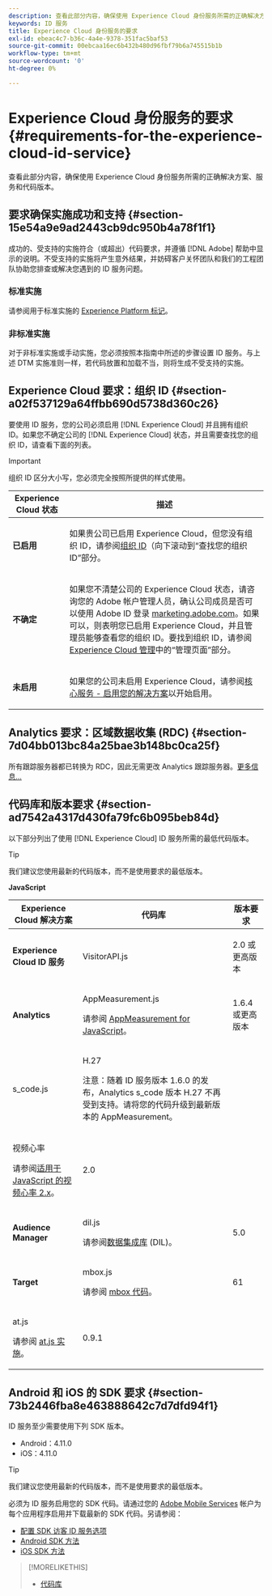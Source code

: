 ```yaml
---
description: 查看此部分内容，确保使用 Experience Cloud 身份服务所需的正确解决方案、服务和代码版本。
keywords: ID 服务
title: Experience Cloud 身份服务的要求
exl-id: ebeac4c7-b36c-4a4e-9378-351fac5baf53
source-git-commit: 00ebcaa16ec6b432b480d96fbf79b6a745515b1b
workflow-type: tm+mt
source-wordcount: '0'
ht-degree: 0%

---
```


# Experience Cloud 身份服务的要求 {#requirements-for-the-experience-cloud-id-service}

查看此部分内容，确保使用 Experience Cloud 身份服务所需的正确解决方案、服务和代码版本。

## 要求确保实施成功和支持 {#section-15e54a9e9ad2443cb9dc950b4a78f1f1}

成功的、受支持的实施符合（或超出）代码要求，并遵循 [!DNL Adobe] 帮助中显示的说明。不受支持的实施将产生意外结果，并妨碍客户关怀团队和我们的工程团队协助您排查或解决您遇到的 ID 服务问题。

### 标准实施

请参阅用于标准实施的 [Experience Platform 标记](https://experienceleague.adobe.com/docs/experience-platform/tags/home.html?lang=zh-Hans)。

### 非标准实施

对于非标准实施或手动实施，您必须按照本指南中所述的步骤设置 ID 服务。与上述 DTM 实施准则一样，若代码放置和加载不当，则将生成不受支持的实施。

## Experience Cloud 要求：组织 ID {#section-a02f537129a64ffbb690d5738d360c26}

要使用 ID 服务，您的公司必须启用 [!DNL Experience Cloud] 并且拥有组织 ID。如果您不确定公司的 [!DNL Experience Cloud] 状态，并且需要查找您的组织 ID，请查看下面的列表。

>[!IMPORTANT]
>
>组织 ID 区分大小写，您必须完全按照所提供的样式使用。

<table id="table_6C74B676EB094C568D2439FDCC9A7830"> 
 <thead> 
  <tr> 
   <th colname="col1" class="entry"> Experience Cloud 状态 </th> 
   <th colname="col2" class="entry"> 描述 </th> 
  </tr> 
 </thead>
 <tbody> 
  <tr> 
   <td colname="col1"> <p> <b>已启用</b> </p> </td> 
   <td colname="col2"> <p>如果贵公司已启用 <span class="keyword">Experience Cloud</span>，但您没有组织 ID，请参阅<a href="https://experienceleague.adobe.com/docs/core-services/interface/manage-users-and-products/organizations.html?lang=zh-Hans" format="https" scope="external">组织 ID</a>（向下滚动到“查找您的组织 ID”<i></i>部分。 </p> </td> 
  </tr> 
  <tr> 
   <td colname="col1"> <p> <b>不确定</b> </p> </td> 
   <td colname="col2"> <p> 如果您不清楚公司的 <span class="keyword">Experience Cloud</span> 状态，请咨询您的 Adobe 帐户管理人员，确认公司成员是否可以使用 Adobe ID 登录 <a href="https://experiencecloud.adobe.com" format="https" scope="external">marketing.adobe.com</a>。如果可以，则表明您已启用 Experience Cloud，并且管理员能够查看您的组织 ID。要找到组织 ID，请参阅 <a href="https://experienceleague.adobe.com/docs/core-services/interface/experience-cloud.html?lang=en" format="https" scope="external">Experience Cloud 管理</a>中的“管理页面”部分。 </p> </td> 
  </tr> 
  <tr> 
   <td colname="col1"> <p> <b>未启用</b> </p> </td> 
   <td colname="col2"> <p> 如果您的公司未启用 Experience Cloud，请参阅<a href="https://experienceleague.adobe.com/docs/core-services/interface/about-core-services/core-services.html?lang=zh-Hans" format="https" scope="external">核心服务 - 启用您的解决方案</a>以开始启用。 </p> </td> 
  </tr> 
 </tbody> 
</table>

## Analytics 要求：区域数据收集 (RDC) {#section-7d04bb013bc84a25bae3b148bc0ca25f}

所有跟踪服务器都已转换为 RDC，因此无需更改 Analytics 跟踪服务器。[更多信息...](https://experienceleague.adobe.com/docs/analytics/technotes/rdc/regional-data-collection.html?lang=zh-Hans)

## 代码库和版本要求 {#section-ad7542a4317d430fa79fc6b095beb84d}

以下部分列出了使用 [!DNL Experience Cloud] ID 服务所需的最低代码版本。

>[!TIP]
>
>我们建议您使用最新的代码版本，而不是使用要求的最低版本。

**JavaScript**

<table id="table_8E773F76DBCB4797A0C117080CA8707C"> 
 <thead> 
  <tr> 
   <th colname="col1" class="entry"> Experience Cloud 解决方案 </th> 
   <th colname="col3" class="entry"> 代码库 </th> 
   <th colname="col4" class="entry"> 版本要求 </th> 
  </tr> 
 </thead>
 <tbody> 
  <tr> 
   <td colname="col1"> <p> <b><span class="keyword"></span>  Experience Cloud ID 服务</b> </p> </td> 
   <td colname="col3"> <p> <span class="codeph"> VisitorAPI.js</span> </p> </td> 
   <td colname="col4"> <p>2.0 或更高版本 </p> </td> 
  </tr> 
  <tr> 
   <td colname="col1" morerows="2"> <p> <b> <span class="keyword"> Analytics </span> </b> </p> </td> 
   <td colname="col3"> <p> <span class="codeph"> AppMeasurement.js</span> </p> <p>请参阅 <a href="https://experienceleague.adobe.com/docs/analytics/implementation/js/overview.html?lang=zh-Hans" format="https" scope="external">AppMeasurement for JavaScript</a>。 </p> </td> 
   <td colname="col4"> <p>1.6.4 或更高版本 </p> </td> 
  </tr> 
  <tr> 
   <td colname="col3"> <p> <span class="codeph"> s_code.js</span> </p> </td> 
   <td colname="col4"> <p>H.27 </p> <p> <p>注意：<span class="keyword">随着 ID 服务版本 1.6.0 的发布，Analytics</span> s_code 版本 H.27 不再受到支持。请将您的代码升级到最新版本的 AppMeasurement。 </p> </p> </td> 
  </tr> 
  <tr> 
   <td colname="col3"> <p>视频心率 </p> <p>请参阅<a href="https://experienceleague.adobe.com/docs/media-analytics/using/media-overview.html?lang=zh-Hans" format="https" scope="external">适用于 JavaScript 的视频心率 2.x</a>。 </p> </td> 
   <td colname="col4"> <p>2.0 </p> </td> 
  </tr> 
  <tr> 
   <td colname="col1"> <p> <b> <span class="keyword"> Audience Manager </span> </b> </p> </td> 
   <td colname="col3"> <p> <span class="codeph"> dil.js</span> </p> <p> 请参阅<a href="https://experienceleague.adobe.com/docs/audience-manager/user-guide/dil-api/dil-overview.html?lang=zh-Hans" format="https" scope="external">数据集成库</a> (DIL)。 </p> </td> 
   <td colname="col4"> <p>5.0 </p></td> 
  </tr> 
  <tr> 
   <td colname="col1" morerows="1"> <p> <b> <span class="keyword"> Target </span> </b> </p> </td> 
   <td colname="col3"> <p> <span class="codeph"> mbox.js</span> </p> <p>请参阅 <a href="https://experienceleague.adobe.com/docs/target-dev/developer/client-side/at-js-implementation/overview.html?lang=en" format="https" scope="external">mbox 代码</a>。 </p> </td> 
   <td colname="col4"> <p>61 </p> </td> 
  </tr> 
  <tr> 
   <td colname="col3"> <p> <span class="codeph"> at.js</span> </p> <p>请参阅 <a href="https://experienceleague.adobe.com/docs/target-dev/developer/client-side/at-js-implementation/at-js/how-atjs-works.html?lang=en" format="https" scope="external">at.js 实施</a>。 </p> </td> 
   <td colname="col4"> <p>0.9.1 </p> </td> 
  </tr> 
 </tbody> 
</table>

## Android 和 iOS 的 SDK 要求 {#section-73b2446fba8e463888642c7d7dfd94f1}

ID 服务至少需要使用下列 SDK 版本。

* Android：4.11.0
* iOS：4.11.0

>[!TIP]
>
>我们建议您使用最新的代码版本，而不是使用要求的最低版本。

必须为 ID 服务启用您的 SDK 代码。请通过您的 [Adobe Mobile Services](https://mobilemarketing.adobe.com/) 帐户为每个应用程序启用并下载最新的 SDK 代码。另请参阅：

* [配置 SDK 访客 ID 服务选项](https://experienceleague.adobe.com/docs/mobile-services/using/manage-app-settings-ug/configuring-app/t-config-visitor.html?lang=zh-Hans)
* [Android SDK 方法](https://experienceleague.adobe.com/docs/mobile-services/android/experience-cloud-android/c-marketing-cloud.html?lang=zh-Hans)
* [iOS SDK 方法](https://experienceleague.adobe.com/docs/mobile-services/ios/exp-cloud-ios/marketing-cloud.html?lang=zh-Hans)

>[!MORELIKETHIS]
>
>* [代码库](../library/library.md#concept-ff27497375644a898d47984aefb21c97)

